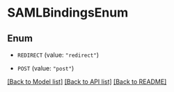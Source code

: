 # SAMLBindingsEnum

## Enum


* `REDIRECT` (value: `"redirect"`)

* `POST` (value: `"post"`)


[[Back to Model list]](../README.md#documentation-for-models) [[Back to API list]](../README.md#documentation-for-api-endpoints) [[Back to README]](../README.md)


